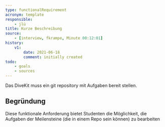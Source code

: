 ```yaml
---
type: functionalRequirement
acronym: template
responsible: 
    - jlü
title: Kurze Beschreibung
source:
    - [interview, fkrampe, Minute 00:12:01]
history:
    v1:
        date: 2021-06-18
        comment: initially created
todo: 
    - goals
    - sources
---
```


Das DiveKit muss ein git repository mit Aufgaben bereit stellen.

## Begründung

Diese funktionale Anforderung bietet Studenten die Möglichkeit, die Aufgaben der
Meilensteine (die in einem Repo sein können) zu bearbeiten
